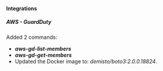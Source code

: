 
#### Integrations
##### AWS - GuardDuty
Added 2 commands:
- ***aws-gd-list-members***
- ***aws-gd-get-members***
- Updated the Docker image to: *demisto/boto3:2.0.0.18824*.
